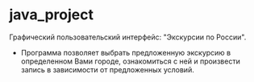 # java_project
Графический пользовательский интерфейс: "Экскурсии по России".
- Программа позволяет выбрать предложенную экскурсию в определенном Вами городе, ознакомиться с ней и произвести запись в зависимости от предложенных условий.
